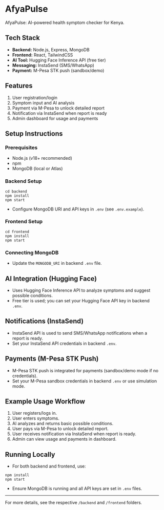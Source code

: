 # AfyaPulse

AfyaPulse: AI-powered health symptom checker for Kenya.

## Tech Stack
- **Backend:** Node.js, Express, MongoDB
- **Frontend:** React, TailwindCSS
- **AI Tool:** Hugging Face Inference API (free tier)
- **Messaging:** InstaSend (SMS/WhatsApp)
- **Payment:** M-Pesa STK push (sandbox/demo)

## Features
1. User registration/login
2. Symptom input and AI analysis
3. Payment via M-Pesa to unlock detailed report
4. Notification via InstaSend when report is ready
5. Admin dashboard for usage and payments

## Setup Instructions

### Prerequisites
- Node.js (v18+ recommended)
- npm
- MongoDB (local or Atlas)

### Backend Setup
```
cd backend
npm install
npm start
```
- Configure MongoDB URI and API keys in `.env` (see `.env.example`).

### Frontend Setup
```
cd frontend
npm install
npm start
```

### Connecting MongoDB
- Update the `MONGODB_URI` in backend `.env` file.

## AI Integration (Hugging Face)
- Uses Hugging Face Inference API to analyze symptoms and suggest possible conditions.
- Free tier is used; you can set your Hugging Face API key in backend `.env`.

## Notifications (InstaSend)
- InstaSend API is used to send SMS/WhatsApp notifications when a report is ready.
- Set your InstaSend API credentials in backend `.env`.

## Payments (M-Pesa STK Push)
- M-Pesa STK push is integrated for payments (sandbox/demo mode if no credentials).
- Set your M-Pesa sandbox credentials in backend `.env` or use simulation mode.

## Example Usage Workflow
1. User registers/logs in.
2. User enters symptoms.
3. AI analyzes and returns basic possible conditions.
4. User pays via M-Pesa to unlock detailed report.
5. User receives notification via InstaSend when report is ready.
6. Admin can view usage and payments in dashboard.

## Running Locally
- For both backend and frontend, use:
```
npm install
npm start
```
- Ensure MongoDB is running and all API keys are set in `.env` files.

---
For more details, see the respective `/backend` and `/frontend` folders.
